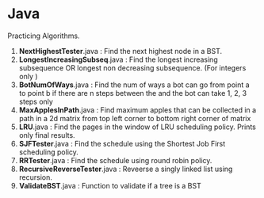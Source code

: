 # Java
Practicing Algorithms.
<ol>
<li> <b>NextHighestTester</b>.java                : Find the next highest node in a BST. </li> 
<li> <b>LongestIncreasingSubseq</b>.java : Find the longest increasing subsequence OR longest non decreasing subsequence. (For integers only )</li>
<li> <b>BotNumOfWays</b>.java            : Find the num of ways a bot can go from point a to point b if there are n steps between the and the bot can take 1, 2, 3 steps only</li>
<li> <b>MaxApplesInPath</b>.java         : Find maximum apples that can be collected in a path in a 2d matrix from top left corner to bottom right corner of matrix</li>
<li> <b>LRU</b>.java                     : Find the pages in the window of LRU scheduling policy. Prints only final results.</li>
<li> <b>SJFTester</b>.java                     : Find the schedule using the Shortest Job First scheduling policy.</li>
<li> <b>RRTester</b>.java                 : Find the schedule using round robin policy.</li>
<li> <b>RecursiveReverseTester</b>.java   : Reveerse a singly linked list using recursion.</li>
<li> <b>ValidateBST</b>.java               : Function to validate if a tree is a BST</li>
</ol>

